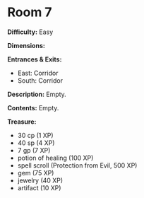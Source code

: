 # Room 7

**Difficulty:** Easy

**Dimensions:** 

**Entrances & Exits:**
- East: Corridor
- South: Corridor

**Description:**
Empty.

**Contents:**
Empty.

**Treasure:**
- 30 cp (1 XP)
- 40 sp (4 XP)
- 7 gp (7 XP)
- potion of healing (100 XP)
- spell scroll (Protection from Evil, 500 XP)
- gem (75 XP)
- jewelry (40 XP)
- artifact (10 XP)